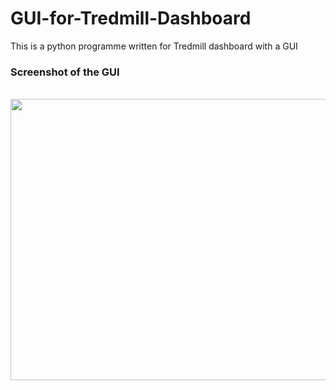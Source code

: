 # GUI-for-Tredmill-Dashboard
This is a python programme written for Tredmill dashboard with a GUI


### Screenshot of the GUI
<p align="center">
<br>
  
  <img src="https://user-images.githubusercontent.com/73551539/221658179-016ff99c-b1cc-40ad-8855-697f27a86478.png" width="650" height="450" >
</p>

